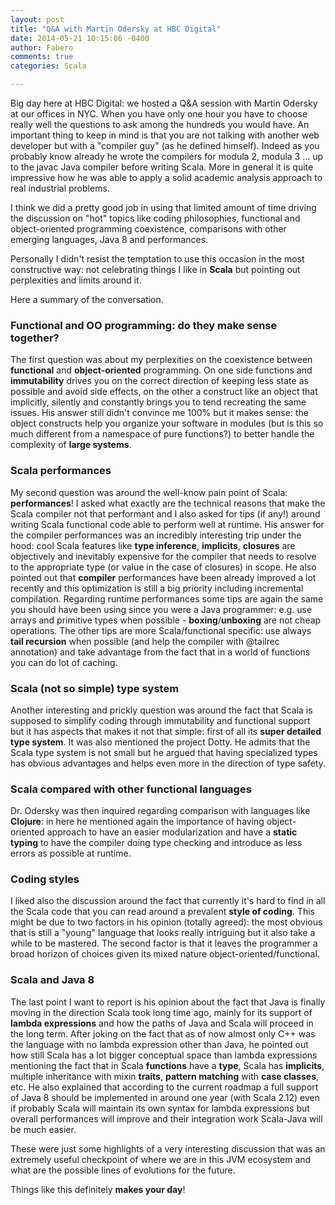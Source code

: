 ```yaml
---
layout: post
title: "Q&A with Martin Odersky at HBC Digital"
date: 2014-05-21 10:15:06 -0400
author: Fabero
comments: true
categories: Scala

---
```


Big day here at HBC Digital: we hosted a Q&A session with Martin Odersky at our offices in NYC.
When you have only one hour you have to choose really well the questions to ask among the hundreds you would have.
An important thing to keep in mind is that you are not talking with another web developer but with a "compiler guy" (as he defined himself). Indeed as you probably know already he wrote the compilers for modula 2, modula 3 ... up to the javac Java compiler before writing Scala.
More in general it is quite impressive how he was able to apply a solid academic analysis approach to real industrial problems.

I think we did a pretty good job in using that limited amount of time driving the discussion on "hot" topics like coding philosophies, functional and object-oriented programming coexistence, comparisons with other emerging languages, Java 8 and performances.

Personally I didn't resist the temptation to use this occasion in the most constructive way: not celebrating things I like in **Scala** but pointing out perplexities and limits around it.

Here a summary of the conversation.

<!--more-->

### Functional and OO programming: do they make sense together?

The first question was about my perplexities on the coexistence between **functional** and **object-oriented** programming. On one side functions and **immutability** drives you on the correct direction of keeping less state as possible and avoid side effects, on the other a construct like an object that implicitly, silently and constantly brings you to tend recreating the same issues. His answer still didn't convince me 100% but it makes sense: the object constructs help you organize your software in modules (but is this so much different from a namespace of pure functions?) to better handle the complexity of **large systems**.

### Scala performances

My second question was around the well-know pain point of Scala: **performances**! I asked what exactly are the technical reasons that make the Scala compiler not that performant and I also asked for tips (if any!) around writing Scala functional code able to perform well at runtime.
His answer for the compiler performances was an incredibly interesting trip under the hood: cool Scala features like **type inference**, **implicits**, **closures** are objectively and inevitably expensive for the compiler that needs to resolve to the appropriate type (or value in the case of closures) in scope. He also pointed out that **compiler** performances have been already improved a lot recently and this optimization is still a big priority including incremental compilation. Regarding runtime performances some tips are again the same you should have been using since you were a Java programmer: e.g. use arrays and primitive types when possible - **boxing**/**unboxing** are not cheap operations. The other tips are more Scala/functional specific: use always **tail recursion** when possible (and help the compiler with @tailrec annotation) and take advantage from the fact that in a world of functions you can do lot of caching.

### Scala (not so simple) type system

Another interesting and prickly question was around the fact that Scala is supposed to simplify coding through immutability and functional support but it has aspects that makes it not that simple: first of all its **super detailed type system**. It was also mentioned the project Dotty. He admits that the Scala type system is not small but he argued that having specialized types has obvious advantages and helps even more in the direction of type safety.

### Scala compared with other functional languages

Dr. Odersky was then inquired regarding comparison with languages like **Clojure**: in here he mentioned again the importance of having object-oriented approach to have an easier modularization and have a **static typing** to have the compiler doing type checking and introduce as less errors as possible at runtime.

### Coding styles

I liked also the discussion around the fact that currently it's hard to find in all the Scala code that you can read around a prevalent **style of coding**. This might be due to two factors in his opinion (totally agreed): the most obvious that is still a "young" language that looks really intriguing but it also take a while to be mastered. The second factor is that it leaves the programmer a broad horizon of choices given its mixed nature object-oriented/functional.

### Scala and Java 8

The last point I want to report is his opinion about the fact that Java is finally moving in the direction Scala took long time ago, mainly for its support of **lambda expressions** and how the paths of Java and Scala will proceed in the long term. After joking on the fact that as of now almost only C++ was the language with no lambda expression other than Java, he pointed out how still Scala has a lot bigger conceptual space than lambda expressions mentioning the fact that in Scala **functions** have a **type**, Scala has **implicits**, multiple inheritance with mixin **traits**, **pattern matching** with **case classes**, etc. He also explained that according to the current roadmap a full support of Java 8 should be implemented in around one year (with Scala 2.12) even if probably Scala will maintain its own syntax for lambda expressions but overall performances will improve and their integration work Scala-Java will be much easier.


These were just some highlights of a very interesting discussion that was an extremely useful checkpoint of where we are in this JVM ecosystem and what are the possible lines of evolutions for the future.

Things like this definitely **makes your day**!
